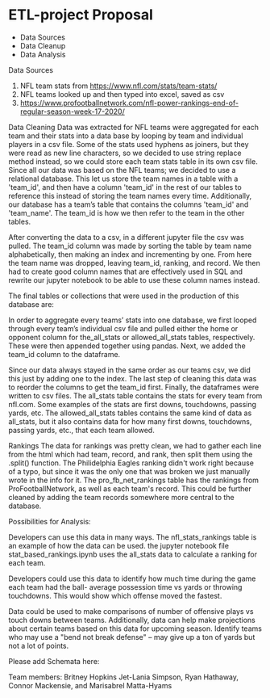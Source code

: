 # ETL-project Proposal
-	Data Sources
-	Data Cleanup
-	Data Analysis

Data Sources
1.	NFL team stats from https://www.nfl.com/stats/team-stats/
2.	NFL teams looked up and then typed into excel, saved as csv
3.	https://www.profootballnetwork.com/nfl-power-rankings-end-of-regular-season-week-17-2020/

      
Data Cleaning 
Data was extracted for NFL teams were aggregated for each team and their stats into a data base by looping by team and individual players in a csv file. Some of the stats used hyphens as joiners, but they were read as new line characters, so we decided to use string replace method instead, so we could store each team stats table in its own csv file.
Since all our data was based on the NFL teams; we decided to use a relational database. This let us store the team names in a table with a 'team_id', and then have a column 'team_id' in the rest of our tables to reference this instead of storing the team names every time.  Additionally, our database has a team’s table that contains the columns 'team_id' and 'team_name'. The team_id is how we then refer to the team in the other tables.

After converting the data to a csv, in a different jupyter file the csv was pulled. The team_id column was made by sorting the table by team name alphabetically, then making an index and incrementing by one. From here the team name was dropped, leaving team_id, ranking, and record. We then had to create good column names that are effectively used in SQL and rewrite our jupyter notebook to be able to use these column names instead.

The final tables or collections that were used in the production of this database are:

In order to aggregate every teams’ stats into one database, we first looped through every team’s individual csv file and pulled either the home or opponent column for the_all_stats or allowed_all_stats tables, respectively. These were then appended together using pandas. Next, we added the team_id column to the dataframe. 

Since our data always stayed in the same order as our teams csv, we did this just by adding one to the index. The last step of cleaning this data was to reorder the columns to get the team_id first. Finally, the dataframes were written to csv files.
The all_stats table contains the stats for every team from nfl.com. Some examples of the stats are first downs, touchdowns, passing yards, etc.
The allowed_all_stats tables contains the same kind of data as all_stats, but it also contains data for how many first downs, touchdowns, passing yards, etc., that each team allowed.

Rankings
The data for rankings was pretty clean, we had to gather each line from the html which had team, record, and rank, then split them using the .split() function. The Philidelphia Eagles ranking didn't work right because of a typo, but since it was the only one that was broken we just manually wrote in the info for it. 
The pro_fb_net_rankings table has the rankings from ProFootballNetwork, as well as each team's record. This could be further cleaned by adding the team records somewhere more central to the database.

Possibilities for Analysis:  

Developers can use this data in many ways. The nfl_stats_rankings table is an example of how the data can be used. the jupyter notebook file stat_based_rankings.ipynb uses the all_stats data to calculate a ranking for each team.

Developers could use this data to identify how much time during the game each team had the ball- average possession time vs yards or throwing touchdowns. This would show  which offense moved the fastest.

Data could be used to make comparisons of number of offensive plays vs touch downs between teams.
Additionally, data can help make projections about certain teams based on this data for upcoming season. Identify teams who may use a "bend not break defense" – may give up a ton of yards but not a lot of points.

Please add Schemata here:


Team members:
Britney Hopkins Jet-Lania Simpson, Ryan Hathaway, Connor Mackensie, and Marisabrel Matta-Hyams

